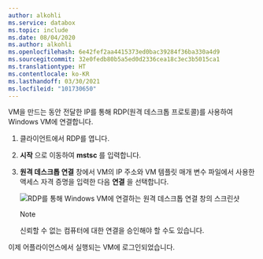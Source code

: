 ```yaml
---
author: alkohli
ms.service: databox
ms.topic: include
ms.date: 08/04/2020
ms.author: alkohli
ms.openlocfilehash: 6e42fef2aa4415373ed0bac39284f36ba330a4d9
ms.sourcegitcommit: 32e0fedb80b5a5ed0d2336cea18c3ec3b5015ca1
ms.translationtype: HT
ms.contentlocale: ko-KR
ms.lasthandoff: 03/30/2021
ms.locfileid: "101730650"
---
```

VM을 만드는 동안 전달한 IP를 통해 RDP(원격 데스크톱 프로토콜)를 사용하여 Windows VM에 연결합니다.

1. 클라이언트에서 RDP를 엽니다. 
1. **시작** 으로 이동하여 **mstsc** 를 입력합니다.
1. **원격 데스크톱 연결** 창에서 VM의 IP 주소와 VM 템플릿 매개 변수 파일에서 사용한 액세스 자격 증명을 입력한 다음 **연결** 을 선택합니다.

   ![RDP를 통해 Windows VM에 연결하는 원격 데스크톱 연결 창의 스크린샷](media/azure-stack-edge-gateway-connect-vm-windows/connect-vm-rdp-1.png)

   > [!NOTE]
   > 신뢰할 수 없는 컴퓨터에 대한 연결을 승인해야 할 수도 있습니다. 

이제 어플라이언스에서 실행되는 VM에 로그인되었습니다. 
